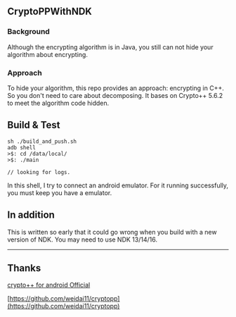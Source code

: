 ## CryptoPPWithNDK

### Background
Although the encrypting algorithm is in Java, you still can not hide your algorithm about encrypting. 


### Approach
To hide your algorithm, this repo provides an approach: encrypting in C++.
So you don't need to care about decomposing.
It bases on Crypto++ 5.6.2 to meet the algorithm code hidden.


## Build & Test
```
sh ./build_and_push.sh
adb shell 
>$: cd /data/local/ 
>$: ./main

// looking for logs.  
```
In this shell, I try to connect an android emulator. For it running successfully, you must keep you have a emulator. 

## In addition
This is written so early that it could go wrong when you build with a new version of NDK.
You may need to use NDK 13/14/16.


-------
## Thanks

[crypto++ for android Official](https://www.cryptopp.com/wiki/Android_(Command_Line)#setenv-android.sh)

[https://github.com/weidai11/cryptopp](https://github.com/weidai11/cryptopp)
